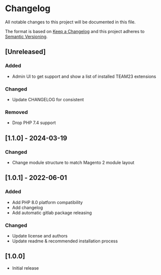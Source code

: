 # Changelog

All notable changes to this project will be documented in this file.

The format is based on [Keep a Changelog](http://keepachangelog.com/en/1.0.0/)
and this project adheres to [Semantic Versioning](http://semver.org/spec/v2.0.0.html).

## [Unreleased]

### Added

- Admin UI to get support and show a list of installed TEAM23 extensions

### Changed

- Update CHANGELOG for consistent

### Removed

- Drop PHP 7.4 support

## [1.1.0] - 2024-03-19

### Changed

- Change module structure to match Magento 2 module layout

## [1.0.1] - 2022-06-01

### Added

- Add PHP 8.0 platform compatibility
- Add changelog
- Add automatic gitlab package releasing

### Changed

- Update license and authors
- Update readme & recommended installation process

## [1.0.0]

- Initial release
